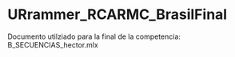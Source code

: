 # URrammer_RCARMC_BrasilFinal
Documento utilziado para la final de la competencia: B_SECUENCIAS_hector.mlx
